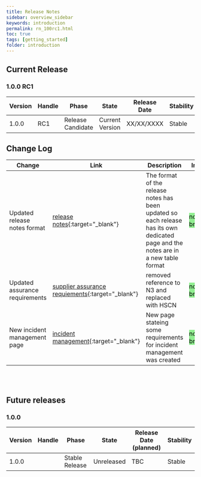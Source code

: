 ```yaml
---
title: Release Notes
sidebar: overview_sidebar
keywords: introduction
permalink: rn_100rc1.html
toc: true
tags: [getting_started]
folder: introduction
---
```


## Current Release

### 1.0.0 RC1

Version | Handle  | Phase | State           | Release Date | Stability
--------|---------|-------|-----------------|--------------|----------------
1.0.0  | RC1   | Release Candidate | Current Version | XX/XX/XXXX   | Stable

## Change Log

Change                       | Link              | Description                                                   | Impact           
-----------------------------|-------------------|---------------------------------------------------------------|------------------
Updated release notes format | [release notes](rn_100rc1.html){:target="_blank"} |  The format of the release notes has been updated so each release has its own dedicated page and the notes are in a new table format | <mark style="background-color: LightGreen">non-breaking</mark>
Updated assurance requirements | [supplier assurance requiements](assurance_supplier.html){:target="_blank"} | removed reference to N3 and replaced with HSCN | <mark style="background-color: LightGreen">non-breaking</mark> 
New incident management page | [incident management](incident_management.html){:target="_blank"} | New page stateing some requirements for incident management was created | <mark style="background-color: LightGreen">non-breaking</mark>

<br>
<br>

## Future releases

### 1.0.0

Version | Handle  | Phase | State           | Release Date (planned) | Stability
--------|---------|-------|-----------------|--------------|----------------
1.0.0   |  | Stable Release | Unreleased | TBC   | Stable
